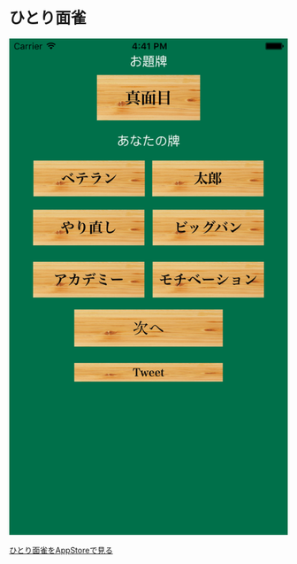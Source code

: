 # ひとり面雀
![](https://raw.githubusercontent.com/naoyashiga/Omojan/master/capture.png)

[ひとり面雀をAppStoreで見る](https://itunes.apple.com/jp/app/hitori-mian-que/id959354186?mt=8)
